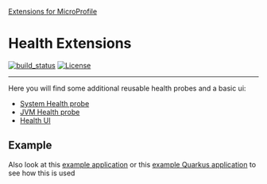 [Extensions for MicroProfile](https://www.microprofile-ext.org/)

# Health Extensions

[![build_status](https://travis-ci.com/microprofile-extensions/health-ext.svg?branch=master)](https://travis-ci.com/microprofile-extensions/health-ext)
[![License](https://img.shields.io/badge/license-Apache%202-blue.svg)](https://github.com/microprofile-extensions/health-ext/blob/master/LICENSE)
___________
Here you will find some additional reusable health probes and a basic ui:

* [System Health probe](https://github.com/microprofile-extensions/health-ext/blob/master/healthprobe-system/README.md)
* [JVM Health probe](https://github.com/microprofile-extensions/health-ext/blob/master/healthprobe-jvm/README.md)
* [Health UI](https://github.com/microprofile-extensions/health-ext/blob/master/health-ui/README.md)

## Example

Also look at this [example application](https://github.com/microprofile-extensions/health-ext/blob/master/health-example/README.md) or 
this [example Quarkus application](https://github.com/microprofile-extensions/health-ext/blob/master/quarkus-example/README.md) to see how this is used
